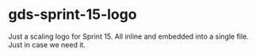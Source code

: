 # gds-sprint-15-logo
Just a scaling logo for Sprint 15. All inline and embedded into a single file. Just in case we need it.
